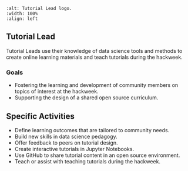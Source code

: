 ```{image} ../../images/Tutorial_Lead.png
:alt: Tutorial Lead logo.
:width: 100%
:align: left
```
## Tutorial Lead
Tutorial Leads use their knowledge of data science tools and methods to create online learning materials and teach tutorials during the hackweek.

### Goals
- Fostering the learning and development of community members on topics of interest at the hackweek.
- Supporting the design of a shared open source curriculum.

## Specific Activities
- Define learning outcomes that are tailored to community needs.
- Build new skills in data science pedagogy.
- Offer feedback to peers on tutorial design.
- Create interactive tutorials in Jupyter Notebooks.
- Use GitHub to share tutorial content in an open source environment.
- Teach or assist with teaching tutorials during the hackweek.